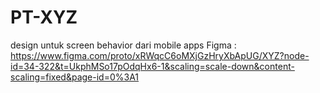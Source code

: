 # PT-XYZ
design untuk screen behavior dari mobile apps Figma : https://www.figma.com/proto/xRWqcC6oMXjGzHryXbApUG/XYZ?node-id=34-322&t=UkphMSo17pOdqHx6-1&scaling=scale-down&content-scaling=fixed&page-id=0%3A1
